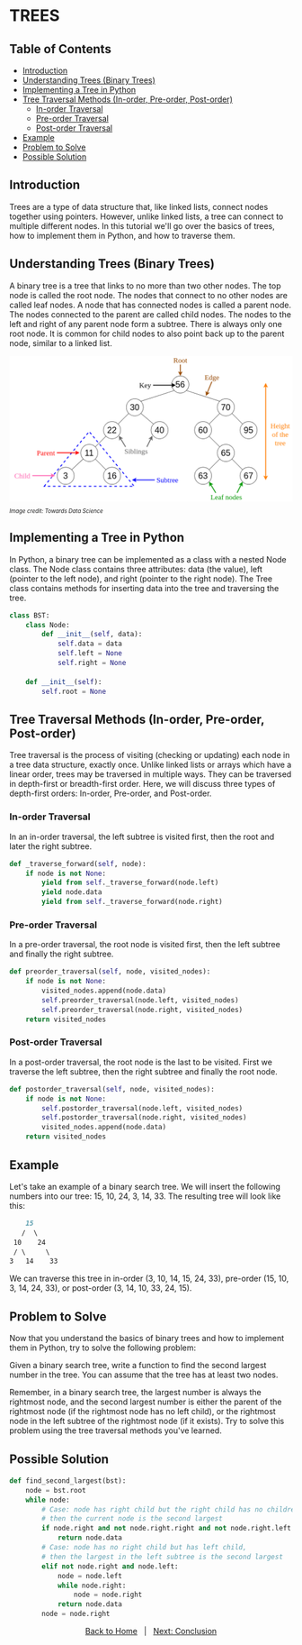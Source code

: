 # TREES <!-- omit in toc -->

## Table of Contents <!-- omit in toc -->

- [Introduction](#introduction)
- [Understanding Trees (Binary Trees)](#understanding-trees-binary-trees)
- [Implementing a Tree in Python](#implementing-a-tree-in-python)
- [Tree Traversal Methods (In-order, Pre-order, Post-order)](#tree-traversal-methods-in-order-pre-order-post-order)
  - [In-order Traversal](#in-order-traversal)
  - [Pre-order Traversal](#pre-order-traversal)
  - [Post-order Traversal](#post-order-traversal)
- [Example](#example)
- [Problem to Solve](#problem-to-solve)
- [Possible Solution](#possible-solution)

## Introduction

Trees are a type of data structure that, like linked lists, connect nodes together using pointers. However, unlike linked lists, a tree can connect to multiple different nodes. In this tutorial we'll go over the basics of trees, how to implement them in Python, and how to traverse them.

## Understanding Trees (Binary Trees)

A binary tree is a tree that links to no more than two other nodes. The top node is called the root node. The nodes that connect to no other nodes are called leaf nodes. A node that has connected nodes is called a parent node. The nodes connected to the parent are called child nodes. The nodes to the left and right of any parent node form a subtree. There is always only one root node. It is common for child nodes to also point back up to the parent node, similar to a linked list.

![Visualization of Basic Terminology of Binary Search Trees.](/images/binary_tree.png)
<small><em><sub>Image credit: Towards Data Science</sub></em></small>

## Implementing a Tree in Python

In Python, a binary tree can be implemented as a class with a nested Node class. The Node class contains three attributes: data (the value), left (pointer to the left node), and right (pointer to the right node). The Tree class contains methods for inserting data into the tree and traversing the tree.

```python
class BST:
    class Node:
        def __init__(self, data):
            self.data = data
            self.left = None
            self.right = None

    def __init__(self):
        self.root = None
```

## Tree Traversal Methods (In-order, Pre-order, Post-order)

Tree traversal is the process of visiting (checking or updating) each node in a tree data structure, exactly once. Unlike linked lists or arrays which have a linear order, trees may be traversed in multiple ways. They can be traversed in depth-first or breadth-first order. Here, we will discuss three types of depth-first orders: In-order, Pre-order, and Post-order.

### In-order Traversal

In an in-order traversal, the left subtree is visited first, then the root and later the right subtree.

```python
def _traverse_forward(self, node):
    if node is not None:
        yield from self._traverse_forward(node.left)
        yield node.data
        yield from self._traverse_forward(node.right)
```

### Pre-order Traversal

In a pre-order traversal, the root node is visited first, then the left subtree and finally the right subtree.

```python
def preorder_traversal(self, node, visited_nodes):
    if node is not None:
        visited_nodes.append(node.data)
        self.preorder_traversal(node.left, visited_nodes)
        self.preorder_traversal(node.right, visited_nodes)
    return visited_nodes
```

### Post-order Traversal

In a post-order traversal, the root node is the last to be visited. First we traverse the left subtree, then the right subtree and finally the root node.

```python
def postorder_traversal(self, node, visited_nodes):
    if node is not None:
        self.postorder_traversal(node.left, visited_nodes)
        self.postorder_traversal(node.right, visited_nodes)
        visited_nodes.append(node.data)
    return visited_nodes
```

## Example

Let's take an example of a binary search tree. We will insert the following numbers into our tree: 15, 10, 24, 3, 14, 33. The resulting tree will look like this:

```markdown
    15
   /  \
 10    24
 / \     \
3   14    33
```

We can traverse this tree in in-order (3, 10, 14, 15, 24, 33), pre-order (15, 10, 3, 14, 24, 33), or post-order (3, 14, 10, 33, 24, 15).

## Problem to Solve

Now that you understand the basics of binary trees and how to implement them in Python, try to solve the following problem:

Given a binary search tree, write a function to find the second largest number in the tree. You can assume that the tree has at least two nodes.

Remember, in a binary search tree, the largest number is always the rightmost node, and the second largest number is either the parent of the rightmost node (if the rightmost node has no left child), or the rightmost node in the left subtree of the rightmost node (if it exists). Try to solve this problem using the tree traversal methods you've learned.

## Possible Solution

```python
def find_second_largest(bst):
    node = bst.root
    while node:
        # Case: node has right child but the right child has no children, 
        # then the current node is the second largest
        if node.right and not node.right.right and not node.right.left:
            return node.data
        # Case: node has no right child but has left child, 
        # then the largest in the left subtree is the second largest
        elif not node.right and node.left:
            node = node.left
            while node.right:
                node = node.right
            return node.data
        node = node.right
```

<p align="center">
  <a href="welcome.md">Back to Home</a> &nbsp; | &nbsp; <a href="conclusion.md">Next: Conclusion</a>
</p>